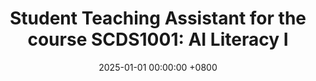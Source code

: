 ---
title: "Student Teaching Assistant for the course SCDS1001: AI Literacy I"
date: 2025-01-01 00:00:00 +0800
---
